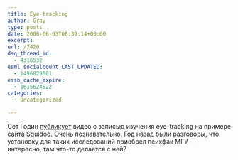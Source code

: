 ```yaml
---
title: Eye-tracking
author: Gray
type: posts
date: 2006-06-03T08:39:14+00:00
excerpt:
url: /7420
dsq_thread_id:
  - 4316532
esml_socialcount_LAST_UPDATED:
  - 1496829001
essb_cache_expire:
  - 1615624522
categories:
  - Uncategorized

---
```








Сет Годин [публикует][1] видео с записью изучения eye-tracking на примере сайта Squidoo. Очень познавательно. Год назад были разговоры, что установку для таких исследований приобрел психфак МГУ &#8212; интересно, там что-то делается с ней?

 [1]: http://sethgodin.typepad.com/seths_blog/2006/05/what_i_learned_.html "Seth's Blog: What I learned from eye tracking"